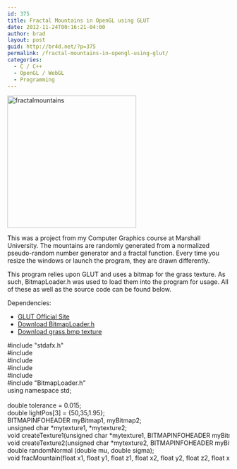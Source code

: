 ```yaml
---
id: 375
title: Fractal Mountains in OpenGL using GLUT
date: 2012-11-24T00:16:21-04:00
author: brad
layout: post
guid: http://br4d.net/?p=375
permalink: /fractal-mountains-in-opengl-using-glut/
categories:
  - C / C++
  - OpenGL / WebGL
  - Programming
---
```

[<img src="/images/2015/01/fractalmountains-292x300.png" alt="fractalmountains" width="292" height="300" class="alignleft size-medium wp-image-376" srcset="/images/2015/01/fractalmountains-292x300.png 292w, /images/2015/01/fractalmountains.png 490w" sizes="(max-width: 292px) 100vw, 292px" />](/images/2015/01/fractalmountains.png)

This was a project from my Computer Graphics course at Marshall University. The mountains are randomly generated from a normalized pseudo-random number generator and a fractal function. Every time you resize the windows or launch the program, they are drawn differently.

<!--more-->

This program relies upon GLUT and uses a bitmap for the grass texture. As such, BitmapLoader.h was used to load them into the program for usage. All of these as well as the source code can be found below.

Dependencies:

  * [GLUT Official Site](http://user.xmission.com/~nate/glut.html)
  * [Download BitmapLoader.h](/images/2015/01/BitmapLoader.h)
  * [Download grass.bmp texture](/images/2015/01/grass.bmp)

<div class="codecolorer-container cpp default" style="overflow:auto;white-space:nowrap;height:300px;">
  <div class="cpp codecolorer">
    <span class="co2">#include "stdafx.h"</span><br /> <span class="co2">#include <stdio.h></span><br /> <span class="co2">#include <stdlib.h></span><br /> <span class="co2">#include <GL/glut.h></span><br /> <span class="co2">#include <math.h></span><br /> <span class="co2">#include "BitmapLoader.h"</span><br /> <span class="kw2">using</span> <span class="kw2">namespace</span> std<span class="sy4">;</span><br /> &nbsp;<br /> <span class="kw4">double</span> tolerance <span class="sy1">=</span> <span class="nu16">0.015</span><span class="sy4">;</span><br /> <span class="kw4">double</span> lightPos<span class="br0">&#91;</span><span class="nu0">3</span><span class="br0">&#93;</span> <span class="sy1">=</span> <span class="br0">&#123;</span><span class="nu0">50</span>,<span class="nu0">35</span>,<span class="nu16">1.95</span><span class="br0">&#125;</span><span class="sy4">;</span><br /> BITMAPINFOHEADER myBitmap1, myBitmap2<span class="sy4">;</span><br /> <span class="kw4">unsigned</span> <span class="kw4">char</span> <span class="sy2">*</span>mytexture1, <span class="sy2">*</span>mytexture2<span class="sy4">;</span><br /> <span class="kw4">void</span> createTexture1<span class="br0">&#40;</span><span class="kw4">unsigned</span> <span class="kw4">char</span> <span class="sy2">*</span>mytexture1, BITMAPINFOHEADER myBitmap1<span class="br0">&#41;</span><span class="sy4">;</span><br /> <span class="kw4">void</span> createTexture2<span class="br0">&#40;</span><span class="kw4">unsigned</span> <span class="kw4">char</span> <span class="sy2">*</span>mytexture2, BITMAPINFOHEADER myBitmap2<span class="br0">&#41;</span><span class="sy4">;</span><br /> <span class="kw4">double</span> randomNormal <span class="br0">&#40;</span><span class="kw4">double</span> mu, <span class="kw4">double</span> sigma<span class="br0">&#41;</span><span class="sy4">;</span><br /> <span class="kw4">void</span> fracMountain<span class="br0">&#40;</span><span class="kw4">float</span> x1, <span class="kw4">float</span> y1, <span class="kw4">float</span> z1, <span class="kw4">float</span> x2, <span class="kw4">float</span> y2, <span class="kw4">float</span> z2, <span class="kw4">float</span> x3, <span class="kw4">float</span> y3, <span class="kw4">float</span> z3, <span class="kw4">float</span> x4, <span class="kw4">float</span> y4, <span class="kw4">float</span> z4<span class="br0">&#41;</span><span class="sy4">;</span><br /> &nbsp;<br /> &nbsp;<br /> <span class="kw4">double</span> randomNormal <span class="br0">&#40;</span><span class="kw4">double</span> mu, <span class="kw4">double</span> sigma<span class="br0">&#41;</span><br /> <span class="br0">&#123;</span><br /> &nbsp; <span class="kw4">double</span> sum <span class="sy1">=</span> <span class="nu0"></span><span class="sy4">;</span><br /> &nbsp; <span class="kw1">for</span><span class="br0">&#40;</span><span class="kw4">int</span> i <span class="sy1">=</span> <span class="nu0"></span><span class="sy4">;</span> i <span class="sy1"><</span> <span class="nu0">12</span><span class="sy4">;</span> i<span class="sy2">++</span><span class="br0">&#41;</span><br /> &nbsp; &nbsp; sum <span class="sy1">=</span> sum <span class="sy2">+</span> <span class="br0">&#40;</span><span class="kw4">double</span><span class="br0">&#41;</span><span class="kw3">rand</span><span class="br0">&#40;</span><span class="br0">&#41;</span><span class="sy2">/</span><span class="kw2">RAND_MAX</span><span class="sy4">;</span><br /> &nbsp; sum <span class="sy2">-</span><span class="sy1">=</span> <span class="nu0">6</span><span class="sy4">;</span><br /> &nbsp; <span class="kw1">return</span> sigma<span class="sy2">*</span>sum <span class="sy2">+</span> mu<span class="sy4">;</span><br /> <span class="br0">&#125;</span><br /> &nbsp;<br /> <span class="kw4">void</span> createTexture1<span class="br0">&#40;</span><span class="kw4">unsigned</span> <span class="kw4">char</span> <span class="sy2">*</span>mytexture1, BITMAPINFOHEADER myBitmap1<span class="br0">&#41;</span><br /> <span class="br0">&#123;</span><br /> &nbsp; &nbsp; glEnable<span class="br0">&#40;</span>GL_TEXTURE_2D<span class="br0">&#41;</span><span class="sy4">;</span><br /> &nbsp; &nbsp; glTexImage2D<span class="br0">&#40;</span>GL_TEXTURE_2D,<span class="nu0"></span>,<span class="nu0">3</span>,myBitmap1.<span class="me1">biWidth</span>,myBitmap1.<span class="me1">biHeight</span>,<span class="nu0"></span>,GL_RGB, GL_UNSIGNED_BYTE, mytexture1<span class="br0">&#41;</span><span class="sy4">;</span><br /> &nbsp; &nbsp; glTexParameterf<span class="br0">&#40;</span>GL_TEXTURE_2D, GL_TEXTURE_WRAP_S, GL_CLAMP<span class="br0">&#41;</span><span class="sy4">;</span><br /> &nbsp; &nbsp; glTexParameterf<span class="br0">&#40;</span>GL_TEXTURE_2D, GL_TEXTURE_WRAP_T, GL_CLAMP<span class="br0">&#41;</span><span class="sy4">;</span><br /> &nbsp; &nbsp; glTexParameterf<span class="br0">&#40;</span>GL_TEXTURE_2D, GL_TEXTURE_MAG_FILTER, GL_NEAREST<span class="br0">&#41;</span><span class="sy4">;</span><br /> &nbsp; &nbsp; glTexParameterf<span class="br0">&#40;</span>GL_TEXTURE_2D, GL_TEXTURE_MIN_FILTER, GL_NEAREST<span class="br0">&#41;</span><span class="sy4">;</span><br /> <span class="br0">&#125;</span><br /> &nbsp;<br /> <span class="kw4">void</span> draw_circle<span class="br0">&#40;</span><span class="kw4">double</span> radius, <span class="kw4">double</span> xLoc, <span class="kw4">double</span> yLoc<span class="br0">&#41;</span><br /> <span class="br0">&#123;</span><br /> &nbsp; &nbsp; <span class="kw4">double</span> theta <span class="sy1">=</span> <span class="nu0"></span><span class="sy4">;</span><br /> &nbsp; &nbsp; <span class="kw4">double</span> increment <span class="sy1">=</span> <span class="br0">&#40;</span><span class="nu0">10</span><span class="sy2">*</span><span class="nu16">3.14159265</span><span class="br0">&#41;</span><span class="sy2">/</span><span class="nu0">180</span><span class="sy4">;</span> <span class="co1">// 10 degrees</span><br /> &nbsp; &nbsp; glBegin<span class="br0">&#40;</span>GL_POLYGON<span class="br0">&#41;</span><span class="sy4">;</span><br /> &nbsp; &nbsp; <span class="kw1">for</span><span class="br0">&#40;</span><span class="kw4">int</span> i<span class="sy1">=</span><span class="nu0"></span><span class="sy4">;</span> i<span class="sy1"><</span><span class="nu0">36</span><span class="sy4">;</span> i<span class="sy2">++</span><span class="br0">&#41;</span><br /> &nbsp; &nbsp; <span class="br0">&#123;</span><br /> &nbsp; &nbsp; &nbsp; &nbsp; <span class="kw4">float</span> x <span class="sy1">=</span> radius<span class="sy2">*</span><span class="kw3">cos</span><span class="br0">&#40;</span>theta<span class="br0">&#41;</span> <span class="sy2">+</span> xLoc<span class="sy4">;</span><br /> &nbsp; &nbsp; &nbsp; &nbsp; <span class="kw4">float</span> y <span class="sy1">=</span> radius<span class="sy2">*</span><span class="kw3">sin</span><span class="br0">&#40;</span>theta<span class="br0">&#41;</span> <span class="sy2">+</span> yLoc<span class="sy4">;</span><br /> &nbsp; &nbsp; &nbsp; &nbsp; glVertex2f<span class="br0">&#40;</span>x,y<span class="br0">&#41;</span><span class="sy4">;</span><br /> &nbsp; &nbsp; &nbsp; &nbsp; theta<span class="sy2">+</span><span class="sy1">=</span>increment<span class="sy4">;</span><br /> &nbsp; &nbsp; <span class="br0">&#125;</span><br /> &nbsp; &nbsp; glEnd<span class="br0">&#40;</span><span class="br0">&#41;</span><span class="sy4">;</span><br /> <span class="br0">&#125;</span><br /> &nbsp;<br /> <span class="kw4">void</span> fracMountain<span class="br0">&#40;</span><span class="kw4">float</span> x1, <span class="kw4">float</span> y1, <span class="kw4">float</span> z1, <span class="kw4">float</span> x2, <span class="kw4">float</span> y2, <span class="kw4">float</span> z2, <span class="kw4">float</span> x3, <span class="kw4">float</span> y3, <span class="kw4">float</span> z3, <span class="kw4">float</span> x4, <span class="kw4">float</span> y4, <span class="kw4">float</span> z4<span class="br0">&#41;</span><br /> <span class="br0">&#123;</span><br /> &nbsp; &nbsp; <span class="kw4">double</span> perim <span class="sy1">=</span> <span class="kw3">sqrt</span><span class="br0">&#40;</span><span class="br0">&#40;</span>x2<span class="sy2">-</span>x1<span class="br0">&#41;</span><span class="sy2">*</span><span class="br0">&#40;</span>x2<span class="sy2">-</span>x1<span class="br0">&#41;</span> <span class="sy2">+</span> <span class="br0">&#40;</span>z2<span class="sy2">-</span>z1<span class="br0">&#41;</span><span class="sy2">*</span><span class="br0">&#40;</span>z2<span class="sy2">-</span>z1<span class="br0">&#41;</span><span class="br0">&#41;</span> <span class="sy2">+</span> <span class="kw3">sqrt</span><span class="br0">&#40;</span><span class="br0">&#40;</span>x3<span class="sy2">-</span>x2<span class="br0">&#41;</span><span class="sy2">*</span><span class="br0">&#40;</span>x3<span class="sy2">-</span>x2<span class="br0">&#41;</span> <span class="sy2">+</span> <span class="br0">&#40;</span>z3<span class="sy2">-</span>z2<span class="br0">&#41;</span><span class="sy2">*</span><span class="br0">&#40;</span>z3<span class="sy2">-</span>z2<span class="br0">&#41;</span><span class="br0">&#41;</span><br /> &nbsp; &nbsp; &nbsp; &nbsp; <span class="sy2">+</span> <span class="kw3">sqrt</span><span class="br0">&#40;</span><span class="br0">&#40;</span>x4<span class="sy2">-</span>x3<span class="br0">&#41;</span><span class="sy2">*</span><span class="br0">&#40;</span>x4<span class="sy2">-</span>x3<span class="br0">&#41;</span> <span class="sy2">+</span> <span class="br0">&#40;</span>z4<span class="sy2">-</span>z3<span class="br0">&#41;</span><span class="sy2">*</span><span class="br0">&#40;</span>z4<span class="sy2">-</span>z3<span class="br0">&#41;</span><span class="br0">&#41;</span> <span class="sy2">+</span> <span class="kw3">sqrt</span><span class="br0">&#40;</span><span class="br0">&#40;</span>x1<span class="sy2">-</span>x4<span class="br0">&#41;</span><span class="sy2">*</span><span class="br0">&#40;</span>x1<span class="sy2">-</span>x4<span class="br0">&#41;</span> <span class="sy2">+</span> <span class="br0">&#40;</span>z1<span class="sy2">-</span>z4<span class="br0">&#41;</span><span class="sy2">*</span><span class="br0">&#40;</span>z1<span class="sy2">-</span>z4<span class="br0">&#41;</span><span class="br0">&#41;</span><span class="sy4">;</span><br /> &nbsp; &nbsp; <span class="kw1">if</span><span class="br0">&#40;</span>perim <span class="sy1"><=</span> tolerance<span class="br0">&#41;</span><br /> &nbsp; &nbsp; <span class="br0">&#123;</span><br /> &nbsp; &nbsp; &nbsp; &nbsp; <span class="kw4">double</span> v1<span class="sy1">=</span>x2<span class="sy2">-</span>x1, v2<span class="sy1">=</span>y2<span class="sy2">-</span>y1, v3<span class="sy1">=</span>z2<span class="sy2">-</span>z1<span class="sy4">;</span><br /> &nbsp; &nbsp; &nbsp; &nbsp; <span class="kw4">double</span> w1<span class="sy1">=</span>x3<span class="sy2">-</span>x2, w2<span class="sy1">=</span>y3<span class="sy2">-</span>y2, w3<span class="sy1">=</span>z3<span class="sy2">-</span>z2<span class="sy4">;</span><br /> &nbsp; &nbsp; &nbsp; &nbsp; <span class="kw4">double</span> crossx<span class="sy1">=</span>v2<span class="sy2">*</span>w3<span class="sy2">-</span>w2<span class="sy2">*</span>v3<span class="sy4">;</span><br /> &nbsp; &nbsp; &nbsp; &nbsp; <span class="kw4">double</span> crossy<span class="sy1">=</span>v3<span class="sy2">*</span>w1<span class="sy2">-</span>w3<span class="sy2">*</span>v1<span class="sy4">;</span><br /> &nbsp; &nbsp; &nbsp; &nbsp; <span class="kw4">double</span> crossz<span class="sy1">=</span>v1<span class="sy2">*</span>w2<span class="sy2">-</span>w1<span class="sy2">*</span>v2<span class="sy4">;</span><br /> &nbsp;<br /> &nbsp; &nbsp; &nbsp; &nbsp; <span class="kw4">double</span> tolightx<span class="sy1">=</span>lightPos<span class="br0">&#91;</span><span class="nu0"></span><span class="br0">&#93;</span><span class="sy2">-</span>x1<span class="sy4">;</span><br /> &nbsp; &nbsp; &nbsp; &nbsp; <span class="kw4">double</span> tolighty<span class="sy1">=</span>lightPos<span class="br0">&#91;</span><span class="nu0">1</span><span class="br0">&#93;</span><span class="sy2">-</span>y1<span class="sy4">;</span><br /> &nbsp; &nbsp; &nbsp; &nbsp; <span class="kw4">double</span> tolightz<span class="sy1">=</span>lightPos<span class="br0">&#91;</span><span class="nu0">2</span><span class="br0">&#93;</span><span class="sy2">-</span>z1<span class="sy4">;</span><br /> &nbsp;<br /> &nbsp; &nbsp; &nbsp; &nbsp; <span class="kw4">double</span> dot <span class="sy1">=</span>crossx<span class="sy2">*</span>tolightx <span class="sy2">+</span>crossy<span class="sy2">*</span>tolighty <span class="sy2">+</span>crossz<span class="sy2">*</span>tolightz<span class="sy4">;</span><br /> &nbsp; &nbsp; &nbsp; &nbsp; <span class="kw4">double</span> normc<span class="sy1">=</span><span class="kw3">sqrt</span><span class="br0">&#40;</span>crossx<span class="sy2">*</span>crossx <span class="sy2">+</span>crossy<span class="sy2">*</span>crossy <span class="sy2">+</span> crossz<span class="sy2">*</span>crossz<span class="br0">&#41;</span><span class="sy4">;</span><br /> &nbsp; &nbsp; &nbsp; &nbsp; <span class="kw4">double</span> norml <span class="sy1">=</span> <span class="kw3">sqrt</span><span class="br0">&#40;</span>tolightx<span class="sy2">*</span>tolightx <span class="sy2">+</span> tolighty<span class="sy2">*</span>tolighty <span class="sy2">+</span> tolightz<span class="sy2">*</span>tolightz<span class="br0">&#41;</span><span class="sy4">;</span><br /> &nbsp;<br /> &nbsp; &nbsp; &nbsp; &nbsp; <span class="kw4">double</span> lightamt<span class="sy1">=</span>dot<span class="sy2">/</span><span class="br0">&#40;</span>normc<span class="sy2">*</span>norml<span class="br0">&#41;</span><span class="sy4">;</span><br /> &nbsp; &nbsp; &nbsp; &nbsp; <span class="kw1">if</span><span class="br0">&#40;</span>lightamt<span class="sy1">></span><span class="nu0">1</span><span class="br0">&#41;</span><br /> &nbsp; &nbsp; &nbsp; &nbsp; &nbsp; &nbsp; lightamt<span class="sy1">=</span><span class="nu0">1</span><span class="sy4">;</span><br /> &nbsp; &nbsp; &nbsp; &nbsp; <span class="kw1">if</span><span class="br0">&#40;</span>lightamt<span class="sy1"><</span><span class="nu0"></span><span class="br0">&#41;</span><br /> &nbsp; &nbsp; &nbsp; &nbsp; &nbsp; &nbsp; lightamt<span class="sy1">=</span><span class="nu16">0.5</span><span class="sy4">;</span><br /> &nbsp;<br /> &nbsp; &nbsp; &nbsp; &nbsp; lightamt<span class="sy1">=</span><span class="br0">&#40;</span>lightamt<span class="sy2">*</span><span class="nu0">2</span> <span class="sy2">+</span><span class="nu16">0.15</span><span class="br0">&#41;</span><span class="sy2">/</span><span class="nu16">2.15</span><span class="sy4">;</span><br /> &nbsp; &nbsp; &nbsp; &nbsp; glColor3f<span class="br0">&#40;</span>lightamt,lightamt,lightamt<span class="br0">&#41;</span><span class="sy4">;</span><br /> &nbsp; &nbsp; &nbsp; &nbsp; glBegin<span class="br0">&#40;</span>GL_POLYGON<span class="br0">&#41;</span><span class="sy4">;</span><br /> &nbsp; &nbsp; &nbsp; &nbsp; &nbsp; &nbsp; glVertex3f<span class="br0">&#40;</span>x1,y1,z1<span class="br0">&#41;</span><span class="sy4">;</span><br /> &nbsp; &nbsp; &nbsp; &nbsp; &nbsp; &nbsp; glVertex3f<span class="br0">&#40;</span>x2,y2,z2<span class="br0">&#41;</span><span class="sy4">;</span><br /> &nbsp; &nbsp; &nbsp; &nbsp; &nbsp; &nbsp; glVertex3f<span class="br0">&#40;</span>x3,y3,z3<span class="br0">&#41;</span><span class="sy4">;</span><br /> &nbsp; &nbsp; &nbsp; &nbsp; &nbsp; &nbsp; glVertex3f<span class="br0">&#40;</span>x4,y4,z4<span class="br0">&#41;</span><span class="sy4">;</span><br /> &nbsp; &nbsp; &nbsp; &nbsp; glEnd<span class="br0">&#40;</span><span class="br0">&#41;</span><span class="sy4">;</span><br /> &nbsp; &nbsp; <span class="br0">&#125;</span><br /> &nbsp; &nbsp; <span class="kw1">else</span><br /> &nbsp; &nbsp; <span class="br0">&#123;</span><br /> &nbsp; &nbsp; &nbsp; &nbsp; <span class="kw4">double</span> r1 <span class="sy1">=</span> <span class="br0">&#40;</span><span class="kw4">double</span><span class="br0">&#41;</span>randomNormal<span class="br0">&#40;</span><span class="nu16">0.041</span>, <span class="nu16">0.1</span><span class="br0">&#41;</span><span class="sy4">;</span><br /> &nbsp; &nbsp; &nbsp; &nbsp; <span class="kw4">double</span> r2 <span class="sy1">=</span> <span class="br0">&#40;</span><span class="kw4">double</span><span class="br0">&#41;</span>randomNormal<span class="br0">&#40;</span><span class="nu16">0.0</span>, &nbsp; <span class="nu16">0.01</span><span class="br0">&#41;</span><span class="sy4">;</span><br /> &nbsp; &nbsp; &nbsp; &nbsp; <span class="kw4">double</span> r3 <span class="sy1">=</span> <span class="br0">&#40;</span><span class="kw4">double</span><span class="br0">&#41;</span>randomNormal<span class="br0">&#40;</span><span class="nu16">0.0</span>, &nbsp; <span class="nu16">0.01</span><span class="br0">&#41;</span><span class="sy4">;</span><br /> &nbsp; &nbsp; &nbsp; &nbsp; <span class="kw4">double</span> xmid <span class="sy1">=</span> <span class="br0">&#40;</span><span class="br0">&#40;</span>x1<span class="sy2">+</span>x2<span class="sy2">+</span>x3<span class="sy2">+</span>x4<span class="br0">&#41;</span><span class="sy2">/</span><span class="nu0">4</span><span class="br0">&#41;</span><span class="sy2">+</span>r2<span class="sy2">*</span>perim<span class="sy4">;</span><br /> &nbsp; &nbsp; &nbsp; &nbsp; <span class="kw4">double</span> ymid <span class="sy1">=</span> <span class="br0">&#40;</span><span class="br0">&#40;</span>y1<span class="sy2">+</span>y2<span class="sy2">+</span>y3<span class="sy2">+</span>y4<span class="br0">&#41;</span><span class="sy2">/</span><span class="nu0">4</span><span class="br0">&#41;</span><span class="sy2">+</span>r1<span class="sy2">*</span>perim<span class="sy4">;</span><br /> &nbsp; &nbsp; &nbsp; &nbsp; <span class="kw1">if</span><span class="br0">&#40;</span>ymid<span class="sy1"><</span><span class="nu0"></span><span class="br0">&#41;</span><br /> &nbsp; &nbsp; &nbsp; &nbsp; &nbsp; &nbsp; ymid<span class="sy1">=</span><span class="nu0"></span><span class="sy4">;</span><br /> &nbsp; &nbsp; &nbsp; &nbsp; <span class="kw4">double</span> zmid <span class="sy1">=</span> <span class="br0">&#40;</span><span class="br0">&#40;</span>z1<span class="sy2">+</span>z2<span class="sy2">+</span>z3<span class="sy2">+</span>z4<span class="br0">&#41;</span><span class="sy2">/</span><span class="nu0">4</span><span class="br0">&#41;</span><span class="sy2">+</span>r3<span class="sy2">*</span>perim<span class="sy4">;</span><br /> &nbsp; &nbsp; &nbsp; &nbsp; fracMountain<span class="br0">&#40;</span>x1,y1,z1,<span class="br0">&#40;</span>x1<span class="sy2">+</span>x2<span class="br0">&#41;</span><span class="sy2">/</span><span class="nu0">2</span>,<span class="br0">&#40;</span>y1<span class="sy2">+</span>y2<span class="br0">&#41;</span><span class="sy2">/</span><span class="nu0">2</span>,<span class="br0">&#40;</span>z1<span class="sy2">+</span>z2<span class="br0">&#41;</span><span class="sy2">/</span><span class="nu0">2</span>,xmid,ymid,zmid,<span class="br0">&#40;</span>x1<span class="sy2">+</span>x4<span class="br0">&#41;</span><span class="sy2">/</span><span class="nu0">2</span>,<span class="br0">&#40;</span>y1<span class="sy2">+</span>y4<span class="br0">&#41;</span><span class="sy2">/</span><span class="nu0">2</span>,<span class="br0">&#40;</span>z1<span class="sy2">+</span>z4<span class="br0">&#41;</span><span class="sy2">/</span><span class="nu0">2</span><span class="br0">&#41;</span><span class="sy4">;</span><br /> &nbsp; &nbsp; &nbsp; &nbsp; fracMountain<span class="br0">&#40;</span><span class="br0">&#40;</span>x1<span class="sy2">+</span>x4<span class="br0">&#41;</span><span class="sy2">/</span><span class="nu0">2</span>,<span class="br0">&#40;</span>y1<span class="sy2">+</span>y4<span class="br0">&#41;</span><span class="sy2">/</span><span class="nu0">2</span>,<span class="br0">&#40;</span>z1<span class="sy2">+</span>z4<span class="br0">&#41;</span><span class="sy2">/</span><span class="nu0">2</span>,xmid,ymid,zmid,<span class="br0">&#40;</span>x4<span class="sy2">+</span>x3<span class="br0">&#41;</span><span class="sy2">/</span><span class="nu0">2</span>,<span class="br0">&#40;</span>y4<span class="sy2">+</span>y3<span class="br0">&#41;</span><span class="sy2">/</span><span class="nu0">2</span>,<span class="br0">&#40;</span>z4<span class="sy2">+</span>z3<span class="br0">&#41;</span><span class="sy2">/</span><span class="nu0">2</span>,x4,y4,z4<span class="br0">&#41;</span><span class="sy4">;</span><br /> &nbsp; &nbsp; &nbsp; &nbsp; fracMountain<span class="br0">&#40;</span><span class="br0">&#40;</span>x1<span class="sy2">+</span>x2<span class="br0">&#41;</span><span class="sy2">/</span><span class="nu0">2</span>,<span class="br0">&#40;</span>y1<span class="sy2">+</span>y2<span class="br0">&#41;</span><span class="sy2">/</span><span class="nu0">2</span>,<span class="br0">&#40;</span>z1<span class="sy2">+</span>z2<span class="br0">&#41;</span><span class="sy2">/</span><span class="nu0">2</span>,x2,y2,z2,<span class="br0">&#40;</span>x2<span class="sy2">+</span>x3<span class="br0">&#41;</span><span class="sy2">/</span><span class="nu0">2</span>,<span class="br0">&#40;</span>y2<span class="sy2">+</span>y3<span class="br0">&#41;</span><span class="sy2">/</span><span class="nu0">2</span>,<span class="br0">&#40;</span>z2<span class="sy2">+</span>z3<span class="br0">&#41;</span><span class="sy2">/</span><span class="nu0">2</span>,xmid,ymid,zmid<span class="br0">&#41;</span><span class="sy4">;</span><br /> &nbsp; &nbsp; &nbsp; &nbsp; fracMountain<span class="br0">&#40;</span>xmid,ymid,zmid,<span class="br0">&#40;</span>x2<span class="sy2">+</span>x3<span class="br0">&#41;</span><span class="sy2">/</span><span class="nu0">2</span>,<span class="br0">&#40;</span>y2<span class="sy2">+</span>y3<span class="br0">&#41;</span><span class="sy2">/</span><span class="nu0">2</span>,<span class="br0">&#40;</span>z2<span class="sy2">+</span>z3<span class="br0">&#41;</span><span class="sy2">/</span><span class="nu0">2</span>,x3,y3,z3,<span class="br0">&#40;</span>x3<span class="sy2">+</span>x4<span class="br0">&#41;</span><span class="sy2">/</span><span class="nu0">2</span>,<span class="br0">&#40;</span>y3<span class="sy2">+</span>y4<span class="br0">&#41;</span><span class="sy2">/</span><span class="nu0">2</span>,<span class="br0">&#40;</span>z3<span class="sy2">+</span>z4<span class="br0">&#41;</span><span class="sy2">/</span><span class="nu0">2</span><span class="br0">&#41;</span><span class="sy4">;</span><br /> &nbsp; &nbsp; <span class="br0">&#125;</span><br /> <span class="br0">&#125;</span><br /> &nbsp;<br /> <span class="kw4">void</span> init<span class="br0">&#40;</span><span class="br0">&#41;</span><br /> <span class="br0">&#123;</span><br /> &nbsp; &nbsp; mytexture1 <span class="sy1">=</span> LoadBitmapFile<span class="br0">&#40;</span><span class="st0">"grass.bmp"</span>, <span class="sy3">&</span>myBitmap1<span class="br0">&#41;</span><span class="sy4">;</span><br /> &nbsp; &nbsp; <span class="kw1">if</span><span class="br0">&#40;</span>mytexture1<span class="sy1">==</span><span class="kw2">NULL</span><span class="br0">&#41;</span><br /> &nbsp; &nbsp; <span class="br0">&#123;</span><br /> &nbsp; &nbsp; &nbsp; &nbsp; <span class="kw3">printf</span><span class="br0">&#40;</span><span class="st0">"grass load failed<span class="es1">\n</span>"</span><span class="br0">&#41;</span><span class="sy4">;</span><br /> &nbsp; &nbsp; &nbsp; &nbsp; <span class="kw4">int</span> w<span class="sy4">;</span><br /> &nbsp; &nbsp; &nbsp; &nbsp; scanf_s<span class="br0">&#40;</span><span class="st0">"%i"</span>,<span class="sy3">&</span>w<span class="br0">&#41;</span><span class="sy4">;</span><br /> &nbsp; &nbsp; &nbsp; &nbsp; <span class="kw3">exit</span><span class="br0">&#40;</span><span class="nu0"></span><span class="br0">&#41;</span><span class="sy4">;</span><br /> &nbsp; &nbsp; <span class="br0">&#125;</span><br /> &nbsp; &nbsp; <span class="kw1">else</span><br /> &nbsp; &nbsp; &nbsp; &nbsp; <span class="kw3">printf</span><span class="br0">&#40;</span><span class="st0">"grass.bmp load succeeded<span class="es1">\n</span>"</span><span class="br0">&#41;</span><span class="sy4">;</span><br /> &nbsp;<br /> &nbsp; &nbsp; glMatrixMode<span class="br0">&#40;</span>GL_PROJECTION<span class="br0">&#41;</span><span class="sy4">;</span><br /> &nbsp; &nbsp; glLoadIdentity<span class="br0">&#40;</span><span class="br0">&#41;</span><span class="sy4">;</span><br /> &nbsp; &nbsp; glClearColor<span class="br0">&#40;</span><span class="nu16">0.2</span>, <span class="nu16">0.2</span>, <span class="nu16">0.2</span>, <span class="nu0"></span><span class="br0">&#41;</span><span class="sy4">;</span><br /> &nbsp; &nbsp; glOrtho<span class="br0">&#40;</span><span class="sy2">-</span><span class="nu16">0.5</span>,<span class="nu16">1.5</span>,<span class="sy2">-</span><span class="nu16">0.25</span>,<span class="nu0">2</span>,<span class="sy2">-</span><span class="nu0">5</span>,<span class="nu16">1.95</span><span class="br0">&#41;</span><span class="sy4">;</span> <span class="co1">// l r b t n f</span><br /> <span class="br0">&#125;</span><br /> &nbsp;<br /> <span class="kw4">void</span> display<span class="br0">&#40;</span><span class="br0">&#41;</span><br /> <span class="br0">&#123;</span><br /> &nbsp; &nbsp; glClear<span class="br0">&#40;</span>GL_COLOR_BUFFER_BIT <span class="sy3">|</span> GL_DEPTH_BUFFER_BIT<span class="br0">&#41;</span><span class="sy4">;</span><br /> &nbsp; &nbsp; glColor3f<span class="br0">&#40;</span><span class="nu16">0.2</span>, <span class="nu16">0.2</span>, <span class="nu16">0.2</span><span class="br0">&#41;</span><span class="sy4">;</span><br /> &nbsp; &nbsp; glMatrixMode<span class="br0">&#40;</span>GL_MODELVIEW<span class="br0">&#41;</span><span class="sy4">;</span><br /> &nbsp; &nbsp; glLoadIdentity<span class="br0">&#40;</span><span class="br0">&#41;</span><span class="sy4">;</span><br /> &nbsp; &nbsp; glRotatef<span class="br0">&#40;</span><span class="nu0">25</span>,<span class="nu0">1</span>,<span class="nu0"></span>,<span class="nu0"></span><span class="br0">&#41;</span><span class="sy4">;</span><br /> &nbsp; &nbsp; glRotatef<span class="br0">&#40;</span><span class="nu0">15</span>,<span class="nu0"></span>,<span class="nu0">1</span>,<span class="nu0"></span><span class="br0">&#41;</span><span class="sy4">;</span><br /> &nbsp; &nbsp; glColor3f<span class="br0">&#40;</span><span class="nu16">1.0</span>,<span class="nu16">1.0</span>,<span class="nu16">1.0</span><span class="br0">&#41;</span><span class="sy4">;</span><br /> &nbsp; &nbsp; draw_circle<span class="br0">&#40;</span><span class="nu16">0.2</span>,<span class="nu16">1.44</span>,<span class="nu0">1</span><span class="br0">&#41;</span><span class="sy4">;</span><br /> &nbsp;<br /> &nbsp;<br /> &nbsp; &nbsp; glColor3f<span class="br0">&#40;</span><span class="nu16">0.0</span>,<span class="nu16">0.4</span>,<span class="nu16">0.0</span><span class="br0">&#41;</span><span class="sy4">;</span><br /> &nbsp; &nbsp; createTexture1<span class="br0">&#40;</span>mytexture1, myBitmap1<span class="br0">&#41;</span><span class="sy4">;</span><br /> &nbsp; &nbsp; glBegin<span class="br0">&#40;</span>GL_POLYGON<span class="br0">&#41;</span><span class="sy4">;</span><br /> &nbsp; &nbsp; &nbsp; &nbsp; glTexCoord2f<span class="br0">&#40;</span><span class="nu0"></span>,<span class="nu0"></span><span class="br0">&#41;</span><span class="sy4">;</span> glNormal3f<span class="br0">&#40;</span><span class="nu0"></span>,<span class="nu0">1</span>,<span class="nu0"></span><span class="br0">&#41;</span><span class="sy4">;</span> glVertex3f<span class="br0">&#40;</span><span class="sy2">-</span><span class="nu0">1</span>,<span class="nu0"></span>,<span class="sy2">-</span><span class="nu0">5</span><span class="br0">&#41;</span><span class="sy4">;</span><br /> &nbsp; &nbsp; &nbsp; &nbsp; glTexCoord2f<span class="br0">&#40;</span><span class="nu0"></span>,<span class="nu0">1</span><span class="br0">&#41;</span><span class="sy4">;</span> glNormal3f<span class="br0">&#40;</span><span class="nu0"></span>,<span class="nu0">1</span>,<span class="nu0"></span><span class="br0">&#41;</span><span class="sy4">;</span> glVertex3f<span class="br0">&#40;</span><span class="sy2">-</span><span class="nu0">1</span>,<span class="nu0"></span>,<span class="nu0">1</span><span class="br0">&#41;</span><span class="sy4">;</span><br /> &nbsp; &nbsp; &nbsp; &nbsp; glTexCoord2f<span class="br0">&#40;</span><span class="nu0">1</span>,<span class="nu0">1</span><span class="br0">&#41;</span><span class="sy4">;</span> glNormal3f<span class="br0">&#40;</span><span class="nu0"></span>,<span class="nu0">1</span>,<span class="nu0"></span><span class="br0">&#41;</span><span class="sy4">;</span> glVertex3f<span class="br0">&#40;</span><span class="nu0">2</span>,<span class="nu0"></span>,<span class="nu0">1</span><span class="br0">&#41;</span><span class="sy4">;</span><br /> &nbsp; &nbsp; &nbsp; &nbsp; glTexCoord2f<span class="br0">&#40;</span><span class="nu0">1</span>,<span class="nu0"></span><span class="br0">&#41;</span><span class="sy4">;</span> glNormal3f<span class="br0">&#40;</span><span class="nu0"></span>,<span class="nu0">1</span>,<span class="nu0"></span><span class="br0">&#41;</span><span class="sy4">;</span> glVertex3f<span class="br0">&#40;</span><span class="nu0">2</span>,<span class="nu0"></span>,<span class="sy2">-</span><span class="nu0">5</span><span class="br0">&#41;</span><span class="sy4">;</span><br /> &nbsp; &nbsp; glEnd<span class="br0">&#40;</span><span class="br0">&#41;</span><span class="sy4">;</span><br /> &nbsp; &nbsp; glColor3f<span class="br0">&#40;</span><span class="nu0">1</span>,<span class="nu0">1</span>,<span class="nu0">1</span><span class="br0">&#41;</span><span class="sy4">;</span><br /> &nbsp; &nbsp; fracMountain<span class="br0">&#40;</span><span class="nu16">0.8</span>,<span class="nu16">0.0</span>,<span class="sy2">-</span><span class="nu0">2</span>, &nbsp;<span class="nu16">0.8</span>,<span class="nu16">0.0</span>,<span class="sy2">-</span><span class="nu0">1</span>, &nbsp;<span class="nu16">2.0</span>,<span class="nu16">0.0</span>,<span class="sy2">-</span><span class="nu0">1</span>, &nbsp;<span class="nu16">2.0</span>,<span class="nu16">0.0</span>,<span class="sy2">-</span><span class="nu0">2</span><span class="br0">&#41;</span><span class="sy4">;</span><br /> &nbsp; &nbsp; fracMountain<span class="br0">&#40;</span><span class="sy2">-</span><span class="nu16">0.85</span>,<span class="nu16">0.0</span>,<span class="sy2">-</span><span class="nu16">1.0</span>, &nbsp;<span class="sy2">-</span><span class="nu16">0.85</span>,<span class="nu16">0.0</span>,<span class="nu16">0.0</span>, &nbsp;<span class="nu16">0.85</span>,<span class="nu16">0.0</span>,<span class="nu16">0.0</span>, &nbsp;<span class="nu16">0.85</span>,<span class="nu16">0.0</span>,<span class="sy2">-</span><span class="nu16">1.0</span><span class="br0">&#41;</span><span class="sy4">;</span><br /> &nbsp; &nbsp; glFlush<span class="br0">&#40;</span><span class="br0">&#41;</span><span class="sy4">;</span><br /> <span class="br0">&#125;</span><br /> &nbsp;<br /> <span class="kw4">int</span> main<span class="br0">&#40;</span><span class="kw4">int</span> argc, <span class="kw4">char</span><span class="sy2">**</span> argv<span class="br0">&#41;</span><br /> <span class="br0">&#123;</span><br /> &nbsp; &nbsp; glutInit<span class="br0">&#40;</span><span class="sy3">&</span>argc, argv<span class="br0">&#41;</span><span class="sy4">;</span><br /> &nbsp; &nbsp; glutInitWindowSize<span class="br0">&#40;</span><span class="nu0">800</span>,<span class="nu0">800</span><span class="br0">&#41;</span><span class="sy4">;</span><br /> &nbsp; &nbsp; glutCreateWindow<span class="br0">&#40;</span><span class="st0">"CS370 Final Project"</span><span class="br0">&#41;</span><span class="sy4">;</span><br /> &nbsp; &nbsp; glutInitDisplayMode<span class="br0">&#40;</span>GLUT_SINGLE <span class="sy3">|</span> GLUT_RGB <span class="br0">&#41;</span><span class="sy4">;</span><br /> &nbsp; &nbsp; glutDisplayFunc<span class="br0">&#40;</span>display<span class="br0">&#41;</span><span class="sy4">;</span><br /> &nbsp; &nbsp; init<span class="br0">&#40;</span><span class="br0">&#41;</span><span class="sy4">;</span><br /> &nbsp; &nbsp; glutMainLoop<span class="br0">&#40;</span><span class="br0">&#41;</span><span class="sy4">;</span><br /> &nbsp; &nbsp; <span class="kw1">return</span> <span class="nu0"></span><span class="sy4">;</span><br /> <span class="br0">&#125;</span>
  </div>
</div>